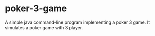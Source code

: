 # poker-3-game
A simple java command-line program implementing a poker 3 game.
It simulates a poker game with 3 player.
